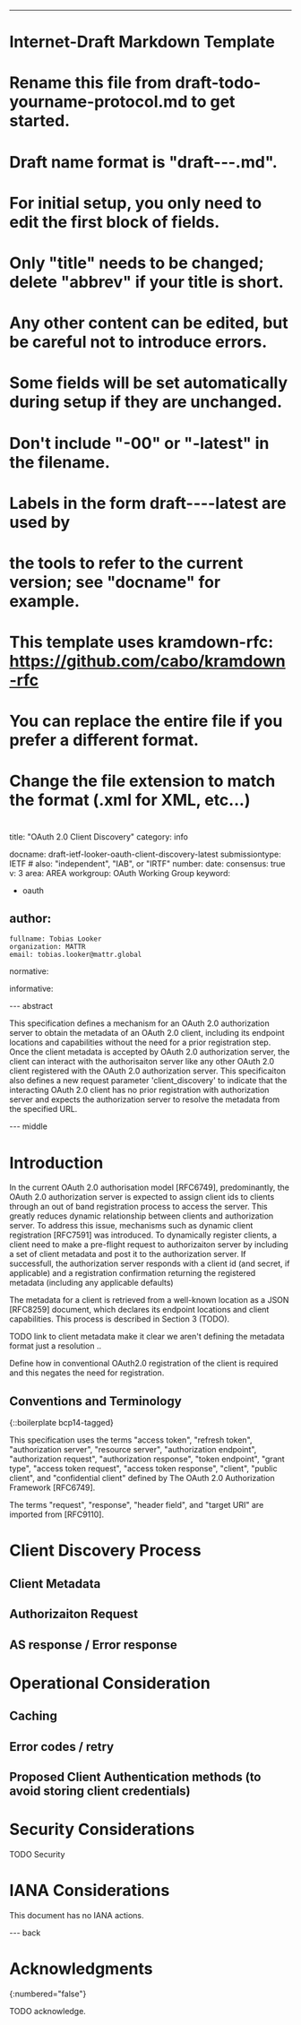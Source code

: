 ---
###
# Internet-Draft Markdown Template
#
# Rename this file from draft-todo-yourname-protocol.md to get started.
# Draft name format is "draft-<yourname>-<workgroup>-<name>.md".
#
# For initial setup, you only need to edit the first block of fields.
# Only "title" needs to be changed; delete "abbrev" if your title is short.
# Any other content can be edited, but be careful not to introduce errors.
# Some fields will be set automatically during setup if they are unchanged.
#
# Don't include "-00" or "-latest" in the filename.
# Labels in the form draft-<yourname>-<workgroup>-<name>-latest are used by
# the tools to refer to the current version; see "docname" for example.
#
# This template uses kramdown-rfc: https://github.com/cabo/kramdown-rfc
# You can replace the entire file if you prefer a different format.
# Change the file extension to match the format (.xml for XML, etc...)
#
###
title: "OAuth 2.0 Client Discovery"
category: info

docname: draft-ietf-looker-oauth-client-discovery-latest
submissiontype: IETF  # also: "independent", "IAB", or "IRTF"
number:
date:
consensus: true
v: 3
area: AREA
workgroup: OAuth Working Group
keyword:
 - oauth

author:
 -
    fullname: Tobias Looker
    organization: MATTR
    email: tobias.looker@mattr.global

normative:

informative:


--- abstract

This specification defines a mechanism for an OAuth 2.0 authorization server to obtain the metadata of an OAuth 2.0 client, including its endpoint locations and capabilities without the need for a prior registration step. Once the client metadata is accepted by OAuth 2.0 authorization server, the client can interact with the authorisaiton server like any other OAuth 2.0 client registered with the OAuth 2.0 authorization server. This specificaiton also defines a new request parameter 'client_discovery' to indicate that the interacting OAuth 2.0 client has no prior registration with authorization server and expects the authorization server to resolve the metadata from the specified URL.

--- middle

# Introduction

In the current OAuth 2.0 authorisation model [RFC6749], predominantly, the OAuth 2.0 authorization server is expected to assign client ids to clients through an out of band registration process to access the server. This greatly reduces dynamic relationship between clients and authorization server. To address this issue, mechanisms such as dynamic client registration [RFC7591] was introduced. To dynamically register clients, a client need to make a pre-flight request to authorizaiton server by including a set of client metadata and post it to the authorization server. If successfull, the authorization server responds with a client id (and secret, if applicable) and a registration confirmation returning the registered metadata (including any applicable defaults)

The metadata for a client is retrieved from a well-known location as a JSON [RFC8259] document, which declares its endpoint locations and client capabilities. This process is described in Section 3 (TODO).

TODO link to client metadata make it clear we aren't defining the metadata format just a resolution ..

Define how in conventional OAuth2.0 registration of the client is required and this negates the need for registration.

## Conventions and Terminology

{::boilerplate bcp14-tagged}

This specification uses the terms "access token", "refresh token", "authorization server", "resource server", "authorization endpoint", "authorization request", "authorization response", "token endpoint", "grant type", "access token request", "access token response", "client", "public client", and "confidential client" defined by The OAuth 2.0 Authorization Framework [RFC6749].

The terms "request", "response", "header field", and "target URI" are imported from [RFC9110].

# Client Discovery Process

## Client Metadata

## Authorizaiton Request

## AS response / Error response 





# Operational Consideration

## Caching

## Error codes / retry

## Proposed Client Authentication methods (to avoid storing client credentials)

# Security Considerations

TODO Security

# IANA Considerations

This document has no IANA actions.

--- back

# Acknowledgments
{:numbered="false"}

TODO acknowledge.
